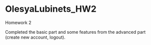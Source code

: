 # OlesyaLubinets_HW2
Homework 2

Completed the basic part and some features from the advanced part (create new account, logout).
